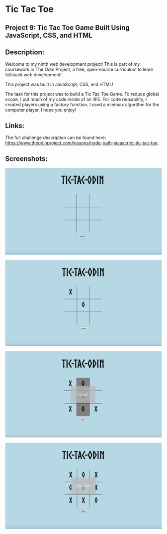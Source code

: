 # Tic Tac Toe
## Project 9: Tic Tac Toe Game Built Using JavaScript, CSS, and HTML

## Description: 
Welcome to my ninth web development project! This is part of my coursework in The Odin Project, a free, open-source curriculum to learn fullstack web development! 

This project was built in JavaScript, CSS, and HTML! 

The task for this project was to build a Tic Tac Toe Game. To reduce global scope, I put much of my code inside of an IIFE. For code reusability, I created players using a factory function. I used a minimax algorithm for the computer player. I hope you enjoy! 

## Links:
The full challenge description can be found here: https://www.theodinproject.com/lessons/node-path-javascript-tic-tac-toe. 

## Screenshots: 
![Main](Screenshots/main.png)

![Gameplay](Screenshots/gameplay.png)

![Lose-Game](Screenshots/lose.png)

![Tie-Game](Screenshots/tie.png)